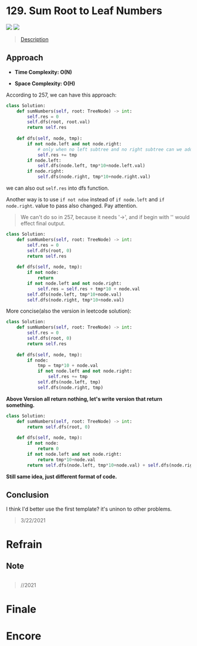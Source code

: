 # 129. Sum Root to Leaf Numbers

![](https://img.shields.io/badge/Difficulty-Medium-%23f0ad4e)
![](https://img.shields.io/badge/topic-tree-critical)

> [Description](https://leetcode.com/problems/sum-root-to-leaf-numbers/)


## Approach

- **Time Complexity: O(N)**

- **Space Complexity: O(H)**

According to 257, we can have this approach:

```python
class Solution:
    def sumNumbers(self, root: TreeNode) -> int:
        self.res = 0
        self.dfs(root, root.val)
        return self.res
    
    def dfs(self, node, tmp):
        if not node.left and not node.right:
            # only when no left subtree and no right subtree can we add to res
            self.res += tmp
        if node.left:
            self.dfs(node.left, tmp*10+node.left.val)
        if node.right:
            self.dfs(node.right, tmp*10+node.right.val)
```

we can also out `self.res` into dfs function.

Another way is to use `if not ndoe` instead of `if node.left` and `if node.right`. value to pass also changed. Pay attention.

> We can't do so in 257, because it needs '->', and if begin with '' would effect final output.

```python
class Solution:
    def sumNumbers(self, root: TreeNode) -> int:
        self.res = 0
        self.dfs(root, 0)
        return self.res
    
    def dfs(self, node, tmp):
        if not node:
            return
        if not node.left and not node.right:
            self.res = self.res + tmp*10 + node.val
        self.dfs(node.left, tmp*10+node.val)
        self.dfs(node.right, tmp*10+node.val)
```

More concise(also the version in leetcode solution):

```python
class Solution:
    def sumNumbers(self, root: TreeNode) -> int:
        self.res = 0
        self.dfs(root, 0)
        return self.res
    
    def dfs(self, node, tmp):
        if node:
            tmp = tmp*10 + node.val
            if not node.left and not node.right:
                self.res += tmp
            self.dfs(node.left, tmp)
            self.dfs(node.right, tmp)
```

**Above Version all return nothing, let's write version that return something.**

```python
class Solution:
    def sumNumbers(self, root: TreeNode) -> int:
        return self.dfs(root, 0)
    
    def dfs(self, node, tmp):
        if not node:
            return 0
        if not node.left and not node.right:
            return tmp*10+node.val
        return self.dfs(node.left, tmp*10+node.val) + self.dfs(node.right, tmp*10+node.val)
```

**Still same idea, just different format of code.**

## Conclusion

I think I'd better use the first template? it's uninon to other problems.

> 3/22/2021

# Refrain

## Note

```python

```

> //2021

# Finale

# Encore